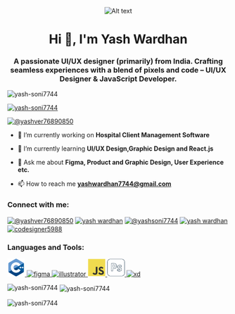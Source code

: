 <p align="center">
  <img src="https://media0.giphy.com/media/v1.Y2lkPTc5MGI3NjExc2dnbjJlNDB2MzE4bHExbnE0MHo1aDZuOTh6eDI5cDc0Yjl4eGV5dyZlcD12MV9pbnRlcm5hbF9naWZfYnlfaWQmY3Q9Zw/3oriOenWakvgewn6k8/giphy.gif" alt="Alt text" width="800" height="450">
</p>


<h1 align="center">Hi 👋, I'm Yash Wardhan</h1>
<h3 align="center">A passionate UI/UX designer (primarily) from India. Crafting seamless experiences with a blend of pixels and code – UI/UX Designer & JavaScript Developer.</h3>

<p align="left"> <img src="https://komarev.com/ghpvc/?username=yash-soni7744&label=Profile%20views&color=0e75b6&style=flat" alt="yash-soni7744" /> </p>

<p align="left"> <a href="https://github.com/ryo-ma/github-profile-trophy"><img src="https://github-profile-trophy.vercel.app/?username=yash-soni7744" alt="yash-soni7744" /></a> </p>

<p align="left"> <a href="https://twitter.com/@yashver76890850" target="blank"><img src="https://img.shields.io/twitter/follow/@yashver76890850?logo=twitter&style=for-the-badge" alt="@yashver76890850" /></a> </p>

- 🔭 I’m currently working on **Hospital Client Management Software**

- 🌱 I’m currently learning **UI/UX Design,Graphic Design and React.js**

- 💬 Ask me about **Figma, Product and Graphic Design, User Experience etc.**

- 📫 How to reach me **yashwardhan7744@gmail.com**

<h3 align="left">Connect with me:</h3>
<p align="left">
<a href="https://twitter.com/@yashver76890850" target="blank"><img align="center" src="https://raw.githubusercontent.com/rahuldkjain/github-profile-readme-generator/master/src/images/icons/Social/twitter.svg" alt="@yashver76890850" height="30" width="40" /></a>
<a href="https://linkedin.com/in/yash wardhan" target="blank"><img align="center" src="https://raw.githubusercontent.com/rahuldkjain/github-profile-readme-generator/master/src/images/icons/Social/linked-in-alt.svg" alt="yash wardhan" height="30" width="40" /></a>
<a href="https://instagram.com/@yashsoni7744" target="blank"><img align="center" src="https://raw.githubusercontent.com/rahuldkjain/github-profile-readme-generator/master/src/images/icons/Social/instagram.svg" alt="@yashsoni7744" height="30" width="40" /></a>
<a href="https://www.behance.net/yash wardhan" target="blank"><img align="center" src="https://raw.githubusercontent.com/rahuldkjain/github-profile-readme-generator/master/src/images/icons/Social/behance.svg" alt="yash wardhan" height="30" width="40" /></a>
<a href="https://www.youtube.com/c/codesigner5988" target="blank"><img align="center" src="https://raw.githubusercontent.com/rahuldkjain/github-profile-readme-generator/master/src/images/icons/Social/youtube.svg" alt="codesigner5988" height="30" width="40" /></a>
</p>

<h3 align="left">Languages and Tools:</h3>
<p align="left"> <a href="https://www.w3schools.com/cpp/" target="_blank" rel="noreferrer"> <img src="https://raw.githubusercontent.com/devicons/devicon/master/icons/cplusplus/cplusplus-original.svg" alt="cplusplus" width="40" height="40"/> </a> <a href="https://www.figma.com/" target="_blank" rel="noreferrer"> <img src="https://www.vectorlogo.zone/logos/figma/figma-icon.svg" alt="figma" width="40" height="40"/> </a> <a href="https://www.adobe.com/in/products/illustrator.html" target="_blank" rel="noreferrer"> <img src="https://www.vectorlogo.zone/logos/adobe_illustrator/adobe_illustrator-icon.svg" alt="illustrator" width="40" height="40"/> </a> <a href="https://developer.mozilla.org/en-US/docs/Web/JavaScript" target="_blank" rel="noreferrer"> <img src="https://raw.githubusercontent.com/devicons/devicon/master/icons/javascript/javascript-original.svg" alt="javascript" width="40" height="40"/> </a> <a href="https://www.photoshop.com/en" target="_blank" rel="noreferrer"> <img src="https://raw.githubusercontent.com/devicons/devicon/master/icons/photoshop/photoshop-line.svg" alt="photoshop" width="40" height="40"/> </a> <a href="https://www.adobe.com/products/xd.html" target="_blank" rel="noreferrer"> <img src="https://cdn.worldvectorlogo.com/logos/adobe-xd.svg" alt="xd" width="40" height="40"/> </a> </p>

<p><img align="left" src="https://github-readme-stats.vercel.app/api/top-langs?username=yash-soni7744&show_icons=true&locale=en&layout=compact" alt="yash-soni7744" /></p>

<p>&nbsp;<img align="center" src="https://github-readme-stats.vercel.app/api?username=yash-soni7744&show_icons=true&locale=en" alt="yash-soni7744" /></p>

<p><img align="center" src="https://github-readme-streak-stats.herokuapp.com/?user=yash-soni7744&" alt="yash-soni7744" /></p>
